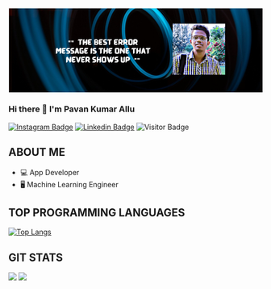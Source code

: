 <a href=""><img align="center" src="https://raw.githubusercontent.com/pavankumarallu/pavankumarallu/main/banner.PNG"/></a>
### Hi there 👋 I'm Pavan Kumar Allu

[![Instagram Badge](https://img.shields.io/badge/-PavankumarAllu-blueviolet?style=plastic-square&logo=instagram&logoColor=white&link=https://www.instagram.com/allupavan_2001/)](https://www.instagram.com/allupavan_2001/)
[![Linkedin Badge](https://img.shields.io/badge/-PavankumarAllu-blue?style=plastic-square&logo=Linkedin&logoColor=white&link=https://www.linkedin.com/in/vamsi-pavan-kumar-allu-2771b41a0/)](https://www.linkedin.com/in/vamsi-pavan-kumar-allu-2771b41a0/)
![Visitor Badge](https://visitor-badge.laobi.icu/badge?page_id=dhanrajdc7)


## ABOUT ME
- 💻 App Developer
- 🖥  Machine Learning Engineer
## TOP PROGRAMMING LANGUAGES
[![Top Langs](https://github-readme-stats.vercel.app/api/top-langs/?username=pavankumarallu&theme=radical&text_color=fff)](https://github.com/pavankumarallu/github-readme-stats)

## GIT STATS
<img src="https://github-readme-stats.vercel.app/api?username=pavankumarallu&&show_icons=true&count_private=true&theme=radical&text_color=fff"/>
<img src="https://github-readme-streak-stats.herokuapp.com/?user=pavankumarallu&theme=radical&text_color=fff"/>
